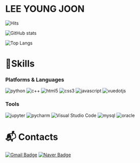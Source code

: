# LEE YOUNG JOON

![Hits](https://hits.seeyoufarm.com/api/count/incr/badge.svg?url=https%3A%2F%2Fgithub.com%2Flee990324%2Flee990324%2F&count_bg=%2379C83D&title_bg=%23555555&icon=&icon_color=%23E7E7E7&title=hits&edge_flat=false)

![GitHub stats](https://github-readme-stats.vercel.app/api?username=lee990324&show_icons=true&theme=radical&count_private=true&show=reviews) <!-- &include_all_commits=true -->
<!-- Rank
1 - 
[2*{1- 2^(-commits/250)} +
3*{1- 2^(-prs/50)} +
1*{1- 2^(-issues/25)} +
1*{1- 2^(-reviews/2)} +
4*{(stars/50)/ (1 + stars/50)} +
1*{(followers/10)/ (1 + followers/10)}] / 12
-->
![Top Langs](https://github-readme-stats.vercel.app/api/top-langs/?username=lee990324&layout=compact&theme=radical)
<!-- [![Solved.ac Profile](http://mazassumnida.wtf/api/v2/generate_badge?boj=lee990324)](https://solved.ac/lee990324/) -->

<!-- ![](./profile-3d-contrib/profile-night-green.svg) -->

# 💪Skills
### Platforms & Languages
![python](https://img.shields.io/badge/python-3776AB.svg?&style=for-the-badge&logo=python&logoColor=white)
![c++](https://img.shields.io/badge/c++-00599C.svg?&style=for-the-badge&logo=cplusplus&logoColor=white)
![html5](https://img.shields.io/badge/html5-E34F26.svg?&style=for-the-badge&logo=html5&logoColor=white)
![css3](https://img.shields.io/badge/css3-1572B6.svg?&style=for-the-badge&logo=css3&logoColor=white)
![javascript](https://img.shields.io/badge/javascript-F7DF1E.svg?&style=for-the-badge&logo=javascript&logoColor=white)
![vuedotjs](https://img.shields.io/badge/vue.js-4FC08D.svg?&style=for-the-badge&logo=vuedotjs&logoColor=white)

### Tools
![jupyter](https://img.shields.io/badge/jupyter-F37626.svg?&style=for-the-badge&logo=jupyter&logoColor=white)
![pycharm](https://img.shields.io/badge/pycharm-000000.svg?&style=for-the-badge&logo=pycharm&logoColor=white)
![Visual Studio Code](https://img.shields.io/badge/Visual%20Studio%20Code-007ACC.svg?&style=for-the-badge&logo=Visual%20Studio%20Code&logoColor=white)
![mysql](https://img.shields.io/badge/mysql-4479A1.svg?&style=for-the-badge&logo=mysql&logoColor=white)
![oracle](https://img.shields.io/badge/oracle-F80000.svg?&style=for-the-badge&logo=oracle&logoColor=white)

# :mailbox_with_mail: Contacts
[![Gmail Badge](https://img.shields.io/badge/Gmail-d14836?style=flat-square&logo=Gmail&logoColor=white&link=mailto:f9977f990324@gmail.com)](mailto:f9977f990324@gmail.com)
[![Naver Badge](https://img.shields.io/badge/Naver-03C75A?style=flat-square&logo=Naver&logoColor=white&link=mailto:lee990324@naver.com)](mailto:lee990324@naver.com)




